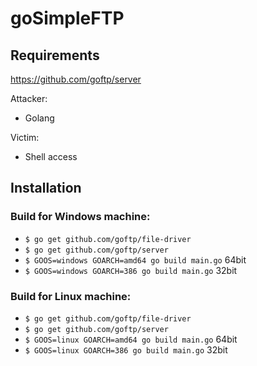 # goSimpleFTP

## Requirements

https://github.com/goftp/server

Attacker:
* Golang

Victim:
* Shell access

## Installation

### Build for Windows machine:
* `$ go get github.com/goftp/file-driver`
* `$ go get github.com/goftp/server`
* `$ GOOS=windows GOARCH=amd64 go build main.go` 64bit
* `$ GOOS=windows GOARCH=386 go build main.go` 32bit

### Build for Linux machine:
* `$ go get github.com/goftp/file-driver`
* `$ go get github.com/goftp/server`
* `$ GOOS=linux GOARCH=amd64 go build main.go` 64bit
* `$ GOOS=linux GOARCH=386 go build main.go` 32bit
